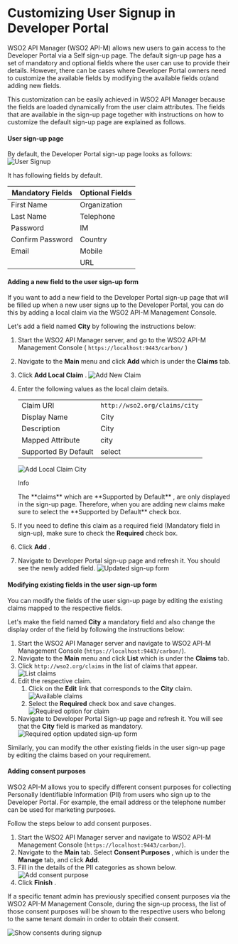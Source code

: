 # Customizing User Signup in Developer Portal

WSO2 API Manager (WSO2 API-M) allows new users to gain access to the Developer Portal via a Self sign-up page. The default sign-up page has a set of mandatory and optional fields where the user can use to provide their details. However, there can be cases where Developer Portal owners need to customize the available fields by modifying the available fields or/and adding new fields.

This customization can be easily achieved in WSO2 API Manager because the fields are loaded dynamically from the user claim attributes. The fields that are available in the sign-up page together with instructions on how to customize the default sign-up page are explained as follows.

#### User sign-up page

By default, the Developer Portal sign-up page looks as follows:
![User Signup]({{base_path}}/assets/img/learn/signup.png)

It has following fields by default.

| Mandatory Fields | Optional Fields              |
|------------------|------------------------------|
| First Name       | Organization                 |
| Last Name        | Telephone                    |
| Password         | IM                           |
| Confirm Password | Country                      |
| Email            | Mobile                       |
|                  | URL                          |

#### Adding a new field to the user sign-up form

If you want to add a new field to the Developer Portal sign-up page that will be filled up when a new user signs up to the Developer Portal, you can do this by adding a local claim via the WSO2 API-M Management Console.

Let's add a field named **City** by following the instructions below:

1.  Start the WSO2 API Manager server, and go to the WSO2 API-M Management Console ( `https://localhost:9443/carbon/` )
2.  Navigate to the **Main** menu and click **Add** which is under the **Claims** tab.
3.  Click **Add Local Claim** .
    ![Add New Claim]({{base_path}}/assets/img/learn/add-new-claim.png)
4.  Enter the following values as the local claim details.

    |                      |                               |
    |----------------------|-------------------------------|
    | Claim URI            | `http://wso2.org/claims/city`  |
    | Display Name         | City                          |
    | Description          | City                          |
    | Mapped Attribute     | city                          |
    | Supported By Default | select                        |

    ![Add Local Claim City]({{base_path}}/assets/img/learn/add-local-claim-city.png)

    <div class="admonition info">
        <p class="admonition-title">Info</p>
        <p>The **claims** which are **Supported by Default** , are only displayed in the sign-up page. Therefore, when you are adding new claims make sure to select the **Supported by Default** check box.</p>
    </div>

5.  If you need to define this claim as a required field (Mandatory field in sign-up), make sure to check the **Required** check box.
6.  Click **Add** .
7.  Navigate to Developer Portal sign-up page and refresh it.
    You should see the newly added field.
    ![Updated sign-up form]({{base_path}}/assets/img/learn/signup-new-field-city.png)

#### Modifying existing fields in the user sign-up form

You can modify the fields of the user sign-up page by editing the existing claims mapped to the respective fields.

Let's make the field named **City** a mandatory field and also change the display order of the field by following the instructions below:

1.  Start the WSO2 API Manager server and navigate to WSO2 API-M Management Console (`https://localhost:9443/carbon/`).
2.  Navigate to the **Main** menu and click **List** which is under the **Claims** tab.
3.  Click `http://wso2.org/claims` in the list of claims that appear.
    ![List claims]({{base_path}}/assets/img/learn/list-claims-city.png)
4.  Edit the respective claim.
    1.  Click on the **Edit** link that corresponds to the **City** claim.
        ![Available claims]({{base_path}}/assets/img/learn/available-claims-city.png)
    2.  Select the **Required** check box and save changes.
        ![Required option for claim]({{base_path}}/assets/img/learn/edit-local-claim-city.png)
5.  Navigate to Developer Portal Sign-up page and refresh it.
    You will see that the **City** field is marked as mandatory.
    ![Required option updated sign-up form]({{base_path}}/assets/img/learn/required-field-city-claim.png)

Similarly, you can modify the other existing fields in the user sign-up page by editing the claims based on your requirement.

#### Adding consent purposes

WSO2 API-M allows you to specify different consent purposes for collecting Personally Identifiable Information (PII) from users who sign up to the Developer Portal. For example, the email address or the telephone number can be used for marketing purposes.

Follow the steps below to add consent purposes.

1.  Start the WSO2 API Manager server and navigate to WSO2 API-M Management Console (`https://localhost:9443/carbon/`).
2.  Navigate to the **Main** tab. Select **Consent Purposes** , which is under the **Manage** tab, and click **Add**.
3.  Fill in the details of the PII categories as shown below.
    ![Add consent purpose](../../../assets/img/learn/add-consent-purpose.png)
4.  Click **Finish** .

If a specific tenant admin has previously specified consent purposes via the WSO2 API-M Management Console, during the sign-up process, the list of those consent purposes will be shown to the respective users who belong to the same tenant domain in order to obtain their consent.

![Show consents during signup](../../../assets/img/learn/list-consents-on-signup.png)
